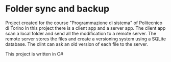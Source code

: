 # Folder sync and backup
Project created for the course "Programmazione di sistema" of Politecnico di Torino
In this project there is a client app and a server app.
The client app scan a local folder and send all the modification to a remote server.
The remote server stores the files and create a versioning system using a SQLite database.
The clint can ask an old version of each file to the server.


This project is written in C#

